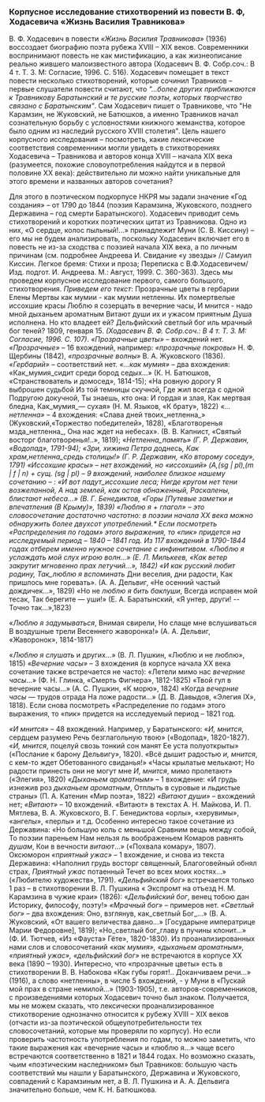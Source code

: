 ### **Корпусное исследование стихотворений из повести В. Ф, Ходасевича «Жизнь Василия Травникова»**
В. Ф. Ходасевич в повести *«Жизнь Василия Травникова»* (1936) воссоздает биографию поэта рубежа XVIII – XIX веков. Современники воспринимают повесть не как мистификацию, а как жизнеописание реально жившего малоизвестного автора (Ходасевич В. Ф. Собр.соч.: В 4 т. Т. 3. М: Согласие, 1996. С. 516).  Ходасевич помещает в текст повести несколько стихотворений, которые сочинил Травников – первые слушатели повести считают, что *"…более других приближаются к Травникову Баратынский и те русские поэты, которых творчество связано с Баратынским"*. Сам Ходасевич пишет о Травникове, что  "Не Карамзин, не Жуковский, не Батюшков, а именно Травников начал сознательную борьбу с условностями книжного жеманства, которое было одним из наследий русского XVIII столетия". 
Цель нашего корпусного исследования – посмотреть, какие лексические соответствия современники могли увидеть в стихотворениях Ходасевича – Травникова и авторов конца XVIII – начала XIX века (разумеется, похожие словоупотребления найдутся и в первой половине XX века): действительно ли можно найти уникальные для этого времени и названных авторов сочетания?

Для этого в поэтическом подкорпусе НКРЯ мы задали значение «Год создания» – от 1790 до 1844 (поэзия Карамзина, Жуковского, позднего Державина – год смерти Баратынского).
Ходасевич приводит семь стихотворений и коротких поэтических цитат из Травникова. Одно из них, «О сердце, колос пыльный!...» принадлежит Муни (С. В. Киссину) – его мы не будем анализировать, поскольку Ходасевич включает его в повесть не из-за сходства с поэзией начала XIX века, а по личным причинам (см. подробнее Андреева И. Свидание «у звезды» // Самуил Киссин. Легкое бремя: Стихи и проза; Переписка с В.Ф.Ходасевичем/ Изд. подгот. И. Андреева. М.: Август, 1999. С. 360-363). 
Здесь мы проведем корпусное исследование первого, самого большого, стихотворения.
*Приведем его текст*:
Прозрачные цветы в гербарии Елены
Мертвы как мумии - как мумии нетленны.
Их помертвелые иссохшие красы
Люблю я созерцать в вечерние часы,
И мнится - надо мной дыханьем ароматным
Витают души их и ужасом приятным
Душа исполнена. Но кто владеет ей?
Дельфийский светлый бог иль мрачный бог теней?
1809, генваря 15.
*(Ходасевич В. Ф. Собр.соч.: В 4 т. Т. 3. М: Согласие, 1996. С. 107)*.
*«Прозрачные цветы»* – вхождений нет. 
*«Прозрачные»* – 16 вхождений, например: *«прозрачные покровы»* Н. Ф. Щербины (1842), *«прозрачные волны»* В. А. Жуковского (1836).
*«Гербарий»* – соответствий нет.
*«…как мумия»* – два вхождения: «Как_мумия_сидит среди бород седых…» (К. Н. Батюшков, «Странствователь и домосед», 1814-15); 
«На ровную дорогу
Я выброшен судьбой
Из той темницы скучной, 
Где жил всегда с одной
Подругою докучной, 
Ты знаешь, кто она: 
И гордая и злая, 
Как мертвая бледна, 
Как_мумия_― сухая» (Н. М. Языков, «К брату», 1822)
*«…нетленна»* – 4 вхождения: 
«Слава дней твоих_нетленна_» (Жуковский,«Торжество победителей», 1828),
«Благотворенья мзда_нетленна_, 
Она нас ждет на небесах». (В. В. Капнист, «Святый восторг благотворенья!..», 1819);
«_Нетленна_память» (Г. Р. Державин, «Водопад», 1791-94);
«Зри, хижина Петра доднесь, 
Как храм,_нетленна_средь столицы!» (Г. Р. Державин, «Ко второму соседу», 1791)
 *«Иссохшие красы»* – нет вхождений, но *«иссохший» (A,(sg | pl),(m | f | n) + сущ. (sg | pl)* – 9 вхождений, наиболее близкое нашему сочетанию – :
«И вот падут_иссохшие леса_; 
Нигде кругом нет тени возжеланной, 
А над землей, как остов обнаженный, 
Раскалены, блистают небеса…» (В. Г. Бенедиктов, «Горы [Путевые заметки и впечатления (В Крыму)», 1839)
 *«Люблю я + глагол»* – это словосочетание достаточно частотно: в поэзии начала XX века можно обнаружить более двухсот употреблений.* Если посмотреть «Распределения по годам» этого выражения, то «пик» придется на исследуемый период – 1840 – 1841 год. Из 117 вхождений в 1790-1844 годах отберем именно нужное сочетание с инфинитивом.
«_Люблю я услаждать_ мой слух игрою волн…» (Е. Л. Милькеев, «Как ветер закрутит мгновенно прах летучий...», 1842)
«И как русский любит родину, 
Так_люблю я вспоминать_
Дни веселия, дни радости, 
Как пришлось мне горевать». (А. А. Дельвиг, «Не осенний частый дождичек...», 1829)
«Но не _люблю я бить баклуши_, 
Всегда исправен мой тесак, 
Так берегите ― уши!»  (Е. А. Баратынский, «Я унтер, други! -- Точно так...»,1823)

«_Люблю я задумываться_, 
Внимая свирели, 
Но слаще мне вслушиваться
В воздушные трели
Весеннего жаворонка!» (А. А. Дельвиг, «Жаворонок», 1814-1817)

«_Люблю я слушать_ и других…» (В. Л. Пушкин, «Люблю и не люблю», 1815)
*«Вечерние часы»* – 3 вхождения (в корпусе начала XX века сочетание также встречается не часто):
«Летели мимо нас _вечерние часы_…» (Ф. Н. Глинка, «Смерть Фигнера», 1812-1825)
 «Твой гул в вечерние часы…» (А. С. Пушкин, «К морю», 1824)
«Когда _вечерние часы_ ― трудов отрада
На ложе радости…» (Д. В. Давыдов, «Элегия IX», 1818).
Если снова посмотреть «Распределение по годам» этого выражения, то «пик» придется на исследуемый период – 1821 год.

*«И мнится»* –  48 вхождений. Например, у Баратынского: 
«_И, мнится_, сердцем разумею
Речь безглагольную твою» («Водопад», 1820-1827).
«_И, мнится_, поцелуй свозь тонкий сон манят
Ее уста полуоткрыты» («Послание к барону Дельвигу», 1820).
«Всё дышит радостью _и, мнится_, с кем-то ждет
Обетованного свиданья!»
«Часы крылатые мелькают; 
Но радости принесть они не могут мне
_И, мнится_, мимо пролетают» («Элегия», 1820)
*«Дыханьем ароматным»* – 1 вхождение:
«И грудь изнежив роз _дыханьем ароматным_, 
Отплыть в суровые и льдистые страны» (П. А. Катенин «Мир поэта», 1822)
*«Витают души»* – вхождений нет;
*«Витают»* – 10 вхождений. «Витают» в текстах А. Н. Майкова, И. П. Мятлева, В. А. Жуковского, В. Г. Бенедиктова «орлы», «херувимы», «ангелы», «перлы» и т.д. Особенно интересно такое сочетание из Державина: 
«Но большую коль с меньшой
Сравним вещь между собой, 
То поэзии пареньем
Нам нельзя ль воображеньем
Комаров равнять _душам_, 
Кои в вечности _витают_…»  («Похвала комару», 1807).
Оксюморон *«приятный ужас»* – 1 вхождение, и снова из текста Державина:
«Наполнил грудь восторг священный, 
Благоговейный обнял страх, 
_Приятный ужас_ потаенный
Течет во всех моих костях…» («Любителю  художеств», 1791).
*«Дельфийский бог»* встречается только 1 раз – в стихотворении В. Л. Пушкина « Экспромт на отъезд Н. М. Карамзина в чужие краи» (1826):
«_Дельфийский бог_, венец тобою дан
Историку, философу, поэту!»
*«Мрачный бог»* – примеров нет.
*«Светлый бог»* – два вхождения:
Оно, взглянув, как_светлый Бог_…» (В. А. Жуковский, «От вашего величества давно...» [Государыне императрице Марии Федоровне], 1819);
«Но_светлый бог_главу в пучины клонит…» (Ф. И. Тютчев, «Из «Фауста» Гёте», 1820-1830). 
Из проанализированных нами слов и словосочетаний *«как мумия», «дыханьем ароматным», «приятный ужас», «дельфийский бог»* не встречаются в корпусе XX века (1890 – 1930). Интересно, что «прозрачные цветы» есть в стихотворении В. В. Набокова «Как губы горят!.. Доканчиваем речи...» (1916), а слово «нетленны», в числе 5 вхождений, - у Муни в «Пускай мой прах в стране немилой...» (1903-1905), т.е. авторов-современников, с произведениями которых Ходасевич точно был знаком. Получается, мы не можем сказать, что лексически проанализированное стихотворение однозначно относится к рубежу XVIII – XIX веков (отчасти из-за поэтической общеупотребительности тех словосочетаний, которые мы проверяли по корпусу). Но если проверить частотность употребления по годам, то можно заметить, что такие выражения как «вечерние часы» и «люблю я…» чаще всего встречаются соответственно в 1821 и 1844 годах. Но возможно сказать, чьим «поэтическим наследником» был Травников:  большую часть соответствий мы нашли у Баратынского, Державина и Жуковского, совпадений с Карамзиным нет, а В. Л. Пушкина и А. А. Дельвига значительно больше, чем К. Н. Батюшкова. 	
